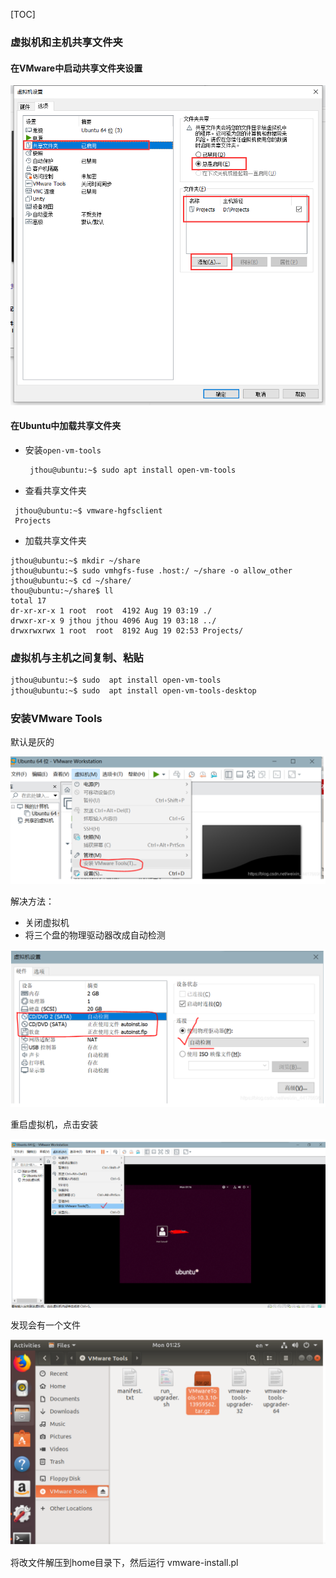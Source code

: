 [TOC]


### 虚拟机和主机共享文件夹

#### 在VMware中启动共享文件夹设置

![91d0725986ec.png](images/2021-08-19/91d0725986ec.png)

#### 在Ubuntu中加载共享文件夹

- 安装`open-vm-tools`

  ```bash
   jthou@ubuntu:~$ sudo apt install open-vm-tools
  ```

  

- 查看共享文件夹
```shell
 jthou@ubuntu:~$ vmware-hgfsclient 
 Projects
```

- 加载共享文件夹
```shell
jthou@ubuntu:~$ mkdir ~/share
jthou@ubuntu:~$ sudo vmhgfs-fuse .host:/ ~/share -o allow_other
jthou@ubuntu:~$ cd ~/share/
thou@ubuntu:~/share$ ll
total 17
dr-xr-xr-x 1 root  root  4192 Aug 19 03:19 ./
drwxr-xr-x 9 jthou jthou 4096 Aug 19 03:18 ../
drwxrwxrwx 1 root  root  8192 Aug 19 02:53 Projects/

```

### 虚拟机与主机之间复制、粘贴

```bash
jthou@ubuntu:~$ sudo  apt install open-vm-tools
jthou@ubuntu:~$ sudo  apt install open-vm-tools-desktop

```

### 安装VMware Tools

默认是灰的

![4f36640eef04.png](images/2022-07-12/4f36640eef04.png)

解决方法：
- 关闭虚拟机
- 将三个盘的物理驱动器改成自动检测

![fd357ec177e6.png](images/2022-07-12/fd357ec177e6.png)

重启虚拟机，点击安装

![093421775fe9.png](images/2022-07-12/093421775fe9.png)

发现会有一个文件

![8ec05ca2ddcd.png](images/2022-07-12/8ec05ca2ddcd.png)

将改文件解压到home目录下，然后运行 vmware-install.pl
